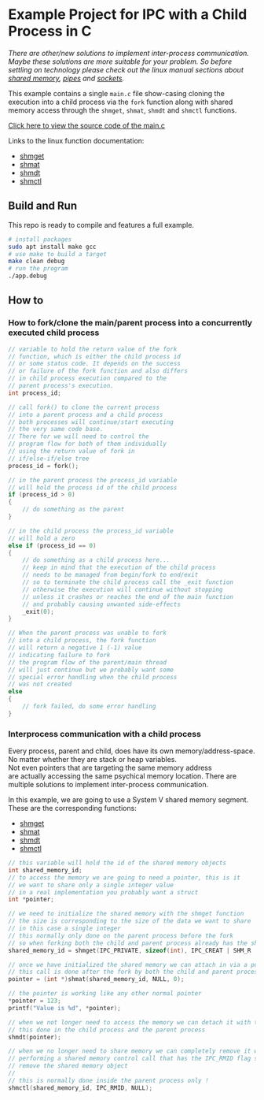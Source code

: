 # Example Project for IPC with a Child Process in C

*There are other/new solutions to implement inter-process communication. Maybe these solutions are more suitable for your problem. So before settling on technology please check out the linux manual sections about [shared memory](https://man7.org/linux/man-pages/man7/shm_overview.7.html), [pipes](https://man7.org/linux/man-pages/man2/pipe.2.html) and [sockets](https://man7.org/linux/man-pages/man2/socket.2.html).*

This example contains a single `main.c` file show-casing cloning the execution into a child process via the `fork` function along with shared memory access through the `shmget`, `shmat`, `shmdt` and `shmctl` functions.

[Click here to view the source code of the main.c](src/main.c)

Links to the linux function documentation:

* [shmget](https://man7.org/linux/man-pages/man2/shmget.2.html)
* [shmat](https://man7.org/linux/man-pages/man2/shmat.2.html)
* [shmdt](https://man7.org/linux/man-pages/man2/shmdt.2.html)
* [shmctl](https://man7.org/linux/man-pages/man2/shmctl.2.html)

## Build and Run

This repo is ready to compile and features a full example.

```bash
# install packages
sudo apt install make gcc
# use make to build a target
make clean debug
# run the program
./app.debug
```

## How to

### How to fork/clone the main/parent process into a concurrently executed child process

```c
// variable to hold the return value of the fork
// function, which is either the child process id
// or some status code. It depends on the success
// or failure of the fork function and also differs
// in child process execution compared to the
// parent process's execution. 
int process_id;

// call fork() to clone the current process
// into a parent process and a child process
// both processes will continue/start executing
// the very same code base.
// There for we will need to control the
// program flow for both of them individually
// using the return value of fork in
// if/else-if/else tree
process_id = fork();

// in the parent process the process_id variable
// will hold the process id of the child process
if (process_id > 0)
{
    // do something as the parent
}

// in the child process the process_id variable
// will hold a zero
else if (process_id == 0)
{
    // do something as a child process here...
    // keep in mind that the execution of the child process
    // needs to be managed from begin/fork to end/exit 
    // so to terminate the child process call the _exit function
    // otherwise the execution will continue without stopping
    // unless it crashes or reaches the end of the main function
    // and probably causing unwanted side-effects
    _exit(0);
}

// When the parent process was unable to fork
// into a child process, the fork function
// will return a negative 1 (-1) value
// indicating failure to fork
// the program flow of the parent/main thread
// will just continue but we probably want some
// special error handling when the child process
// was not created
else
{
    // fork failed, do some error handling
}
```

### Interprocess communication with a child process

Every process, parent and child, does have its own memory/address-space.  
No matter whether they are stack or heap variables.  
Not even pointers that are targeting the same memory address  
are actually accessing the same psychical memory location.
There are multiple solutions to implement inter-process communication.

In this example, we are going to use a System V shared memory segment.
These are the corresponding functions:

* [shmget](https://man7.org/linux/man-pages/man2/shmget.2.html)
* [shmat](https://man7.org/linux/man-pages/man2/shmat.2.html)
* [shmdt](https://man7.org/linux/man-pages/man2/shmdt.2.html)
* [shmctl](https://man7.org/linux/man-pages/man2/shmctl.2.html)

```c
// this variable will hold the id of the shared memory objects
int shared_memory_id;
// to access the memory we are going to need a pointer, this is it
// we want to share only a single integer value
// in a real implementation you probably want a struct
int *pointer;

// we need to initialize the shared memory with the shmget function
// the size is corresponding to the size of the data we want to share
// in this case a single integer
// this normally only done on the parent process before the fork
// so when forking both the child and parent process already has the shared_memory_id
shared_memory_id = shmget(IPC_PRIVATE, sizeof(int), IPC_CREAT | SHM_R | SHM_W);

// once we have initialized the shared memory we can attach in via a pointer
// this call is done after the fork by both the child and parent process
pointer = (int *)shmat(shared_memory_id, NULL, 0);

// the pointer is working like any other normal pointer
*pointer = 123;
printf("Value is %d", *pointer);

// when we not longer need to access the memory we can detach it with the shmdt function
// this done in the child process and the parent process
shmdt(pointer);

// when we no longer need to share memory we can completely remove it with a shmctl function call
// performing a shared memory control call that has the IPC_RMID flag set indicating we want to
// remove the shared memory object
//
// this is normally done inside the parent process only !
shmctl(shared_memory_id, IPC_RMID, NULL);
```
